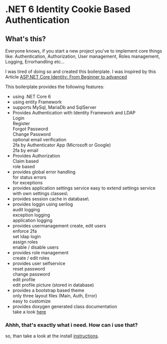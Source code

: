 # .NET 6 Identity Cookie Based Authentication

## What's this?

Everyone knows, if you start a new project you've to implement core things like: Authentication, Authorization, User management, Roles management, Logging, Errorhandling etc...

I was tired of doing so and created this boilerplate. I was inspired by this Article [ASP.NET Core Identity: From Beginner to advanced](https://burakneis.com/asp-net-core-identity/)

This boilerplate provides the following features:

* using .NET Core 6
* using entity Framework
* supports MySql, MariaDb and SqlServer
* Provides Authentication with Identity Framework and LDAP\
  Login\
  Register\
  Forgot Password\
  Change Password\
  optional email verification\
  2fa by Authenticator App (Microsoft or Google)\
  2fa by email
* Provides Authorization\
  Claim based\
  role based
* provides global error handling\
  for status errors\
  for exceptions
* provides application settings service
  easy to extend settings service with own settings classes\
* provides session cache in database\
* provides loggin using serilog\
  audit logging\
  exception logging\
  application logging
* provides usermanagement
  create, edit users\
  enforce 2fa\
  set ldap login\
  assign roles\
  enable / disable users
* provides role management\
  create / edit roles
* provides user selfservice\
  reset password\
  change password\
  edit profile\
  edit profile picture (stored in database)
* provides a bootstrap based theme\
  only three layout files (Main, Auth, Error)\
  easy to customize
* provides doxygen generated class documentation\
  take a look [here](https://htmlpreview.github.io/?https://github.com/madcoda9000/dotnet-cookie-based-identity/blob/main/Documentation/generated/html/index.html)

### Ahhh, that's exactly what i need. How can i use that?

so, than take a look at the install [instructions](https://github.com/madcoda9000/dotnet-cookie-based-identity/blob/main/Documentation/Install.md).
